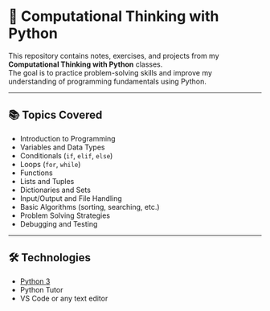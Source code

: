 # 🧠 Computational Thinking with Python

This repository contains notes, exercises, and projects from my **Computational Thinking with Python** classes.  
The goal is to practice problem-solving skills and improve my understanding of programming fundamentals using Python.

---

## 📚 Topics Covered

- Introduction to Programming
- Variables and Data Types
- Conditionals (`if`, `elif`, `else`)
- Loops (`for`, `while`)
- Functions
- Lists and Tuples
- Dictionaries and Sets
- Input/Output and File Handling
- Basic Algorithms (sorting, searching, etc.)
- Problem Solving Strategies
- Debugging and Testing

---

## 🛠️ Technologies

- [Python 3](https://www.python.org/)
- Python Tutor
- VS Code or any text editor

